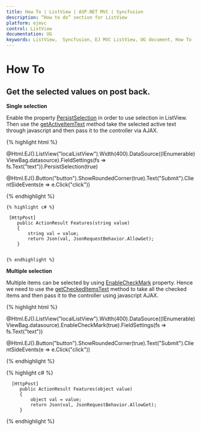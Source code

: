 ```yaml
---
title: How To | ListView | ASP.NET MVC | Syncfusion
description: “How to do” section for ListView
platform: ejmvc
control: ListView
documentation: UG
keywords: ListView,  Syncfusion, EJ MVC ListView, UG document, How To
---
```

# How To

## Get the selected values on post back.  

**Single selection**

Enable the property [PersistSelection](https://help.syncfusion.com/api/js/ejlistview#members:persistselection) in order to use selection in ListView. Then use the [getActiveItemText](https://help.syncfusion.com/api/js/ejlistview#methods:getactiveitemtext) method take the selected active text through javascript and then pass it to the controller via AJAX. 

 
{% highlight html %}

@Html.EJ().ListView("localListView").Width(400).DataSource((IEnumerable<CarsList>)ViewBag.datasource).FieldSettings(fs => fs.Text("text")).PersistSelection(true)

  @Html.EJ().Button("button").ShowRoundedCorner(true).Text("Submit").ClientSideEvents(e => e.Click("click"))
 
 
<script> 
function click(args) { 
  var text = $("#localListView").ejListView("getActiveItemText");      
      $.ajax({ 
                type: "POST", 
                data: { value: text },
                url: "/ListView/Features", 
                success: function (result) {  
                    alert(result); 
                } 
            }); 
 
        }    
    
          
       </script> 


    
{% endhighlight %}

    
    {% highlight c# %}
    
     [HttpPost] 
        public ActionResult Features(string value)
        { 
            string val = value; 
            return Json(val, JsonRequestBehavior.AllowGet); 
        } 

    
    {% endhighlight %}



**Multiple selection**

Multiple items can be selected by using [EnableCheckMark](https://help.syncfusion.com/api/js/ejlistview#members:enablecheckmark) property. Hence we need to use the [getCheckedItemsText](https://help.syncfusion.com/api/js/ejlistview#methods:getcheckeditemstext) method to take all the checked items and then pass it to the controller using javascript AJAX. 


{% highlight html %}

@Html.EJ().ListView("localListView").Width(400).DataSource((IEnumerable<CarsList>)ViewBag.datasource).EnableCheckMark(true).FieldSettings(fs => fs.Text("text"))

@Html.EJ().Button("button").ShowRoundedCorner(true).Text("Submit").ClientSideEvents(e => e.Click("click"))
 
<script> 
 
        function click1(args) { 
              var text = $("#localListView").ejListView("getCheckedItemsText"); 
            $.ajax({ 
                type: "POST", 
                 data: { value: text },
                url: "/ListView/Features", 
                success: function (result) {  
                    alert(result); 
                } 
            }); 
 
        } 
 
    </script> 
    
{% endhighlight %}

{% highlight c# %}
    
      [HttpPost]
         public ActionResult Features(object value)  
         {
             object val = value;
             return Json(val, JsonRequestBehavior.AllowGet);
         }

{% endhighlight %}
    
